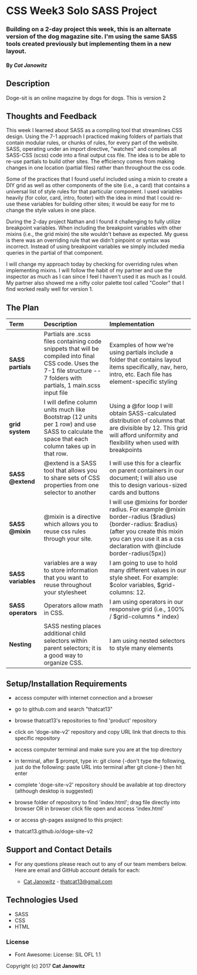 # CSS Week3 Solo SASS Project

### Building on a 2-day project this week, this is an alternate version of the dog magazine site. I'm using the same SASS tools created previously but implementing them in a new layout.

#### By _Cat Janowitz_

## Description

Doge-sit is an online magazine by dogs for dogs. This is version 2

## Thoughts and Feedback

This week I learned about SASS as a compiling tool that streamlines CSS design.  Using the 7-1 approach I practiced making folders of partials that contain modular rules, or chunks of rules, for every part of the website. SASS, operating under an import directive, "watches" and compiles all SASS-CSS (scss) code into a final output css file. The idea is to be able to re-use partials to build other sites. The efficiency comes from making changes in one location (partial files) rather than throughout the css code.

Some of the practices that I found useful included using a mixin to create a DIY grid as well as other components of the site (i.e., a card) that contains a universal list of style rules for that particular component. I used variables heavily (for color, card, intro, footer) with the idea in mind that I could re-use these variables for building other sites; it would be easy for me to change the style values in one place.

During the 2-day project Nathan and I found it challenging to fully utilize breakpoint variables. When including the breakpoint variables with other mixins (i.e., the grid mixin) the site wouldn't behave as expected. My guess is there was an overriding rule that we didn't pinpoint or syntax was incorrect. Instead of using breakpoint variables we simply included media queries in the partial of that component.

I will change my approach today by checking for overriding rules when implementing mixins. I will follow the habit of my partner and use the inspector as much as I can since I feel I haven't used it as much as I could. My partner also showed me a nifty color palette tool called "Cooler" that I find worked really well for version 1.



## The Plan
| Term | Description | Implementation |
| :-------------     | :------------- | :------------- |
| **SASS partials** | Partials are .scss files containing code snippets that will be compiled into final CSS code. Uses the 7-1 file structure -- 7 folders with partials, 1 main.scss input file | Examples of how we're using partials include a folder that contains layout items specifically, nav, hero, intro, etc. Each file has element-specific styling |
| **grid system** | I will define column units much like Bootstrap (12 units per 1 row) and use SASS to calculate the space that each column takes up in that row. | Using a @for loop I will obtain SASS-calculated distribution of columns that are divisible by 12. This grid will afford uniformity and flexibility when used with breakpoints |
| **SASS @extend** | @extend is a SASS tool that allows you to share sets of CSS properties from one selector to another | I will use this for a clearfix on parent containers in our document; I will also use this to design various-sized cards and buttons |
| **SASS @mixin** | @mixin is a directive which allows you to reuse css rules through your site.| I will use @mixins for border radius. For example @mixin border-radius ($radius) {border-radius: $radius} (after you create this mixin you can you use it as a css declaration with @include border-radius(5px))|
|**SASS variables**| variables are a way to store information that you want to reuse throughout your stylesheet | I am going to use to hold many different values in our style sheet. For example: $color variables, $grid-columns: 12. |
| **SASS operators** | Operators allow math in CSS. | I am using operators in our responsive grid (i.e., 100% / $grid-columns * index) |
| **Nesting** | SASS nesting places additional child selectors within parent selectors; it is a good way to organize CSS. | I am using nested selectors to style many elements |


## Setup/Installation Requirements

* access computer with internet connection and a browser
* go to github.com and search "thatcat13"
* browse thatcat13's repositories to find 'product' repository
* click on 'doge-site-v2' repository and copy URL link that directs to this specific repository
* access computer terminal and make sure you are at the top directory
* in terminal, after $ prompt, type in: git clone {-don't type the following, just do the following: paste URL into terminal after git clone-} then hit enter
* complete 'doge-site-v2' repository should be available at top directory (although desktop is suggested)
* browse folder of repository to find 'index.html'; drag file directly into browser OR in browser click file open and access 'index.html'


* or access gh-pages assigned to this project:
* thatcat13.github.io/doge-site-v2

## Support and Contact Details
* For any questions please reach out to any of our team members below. Here are email and GitHub account details for each:

  * [Cat Janowitz](https://github.com/thatcat13) - thatcat13@gmail.com


## Technologies Used
* SASS
* CSS
* HTML


### License
* Font Awesome: License: SIL OFL 1.1



Copyright (c) 2017 **Cat Janowitz**
